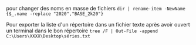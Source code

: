 pour changer des noms en masse de fichiers
`dir | rename-item -NewName {$_.name -replace "2020","BASE_2k20"}`

Pour exporter la liste d'un répertoire dans un fichier texte après avoir ouvert un terminal dans le bon répertoire
`tree /F | Out-File -append C:\Users\XXXX\Desktop\séries.txt`


